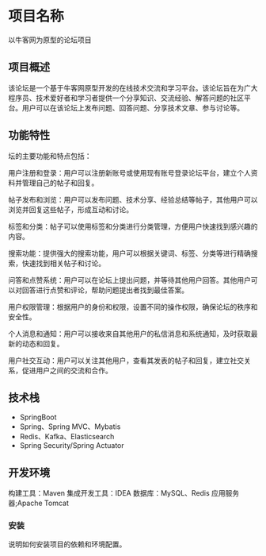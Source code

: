 # 项目名称

以牛客网为原型的论坛项目

## 项目概述

该论坛是一个基于牛客网原型开发的在线技术交流和学习平台。该论坛旨在为广大程序员、技术爱好者和学习者提供一个分享知识、交流经验、解答问题的社区平台。用户可以在该论坛上发布问题、回答问题、分享技术文章、参与讨论等。

## 功能特性

坛的主要功能和特点包括：

用户注册和登录：用户可以注册新账号或使用现有账号登录论坛平台，建立个人资料并管理自己的帖子和回复。

帖子发布和浏览：用户可以发布问题、技术分享、经验总结等帖子，其他用户可以浏览并回复这些帖子，形成互动和讨论。

标签和分类：帖子可以使用标签和分类进行分类管理，方便用户快速找到感兴趣的内容。

搜索功能：提供强大的搜索功能，用户可以根据关键词、标签、分类等进行精确搜索，快速找到相关帖子和讨论。

问答和点赞系统：用户可以在论坛上提出问题，并等待其他用户回答。其他用户可以对回答进行点赞和评论，帮助问题提出者找到最佳答案。

用户权限管理：根据用户的身份和权限，设置不同的操作权限，确保论坛的秩序和安全性。

个人消息和通知：用户可以接收来自其他用户的私信消息和系统通知，及时获取最新的动态和回复。

用户社交互动：用户可以关注其他用户，查看其发表的帖子和回复，建立社交关系，促进用户之间的交流和合作。

## 技术栈

- SpringBoot
- Spring、Spring MVC、Mybatis
- Redis、Kafka、Elasticsearch
- Spring Security/Spring Actuator

## 开发环境

构建工具：Maven
集成开发工具：IDEA
数据库：MySQL、Redis
应用服务器;Apache Tomcat

### 安装

说明如何安装项目的依赖和环境配置。
